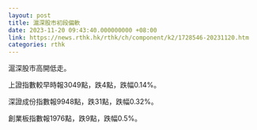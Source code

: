 ```yaml
---
layout: post
title: 滬深股市初段偏軟
date: 2023-11-20 09:43:40.000000000 +08:00
link: https://news.rthk.hk/rthk/ch/component/k2/1728546-20231120.htm
categories: rthk
---
```


滬深股市高開低走。

上證指數較早時報3049點，跌4點，跌幅0.14%。

深證成份指數報9948點，跌31點，跌幅0.32%。

創業板指數報1976點，跌9點，跌幅0.5%。
